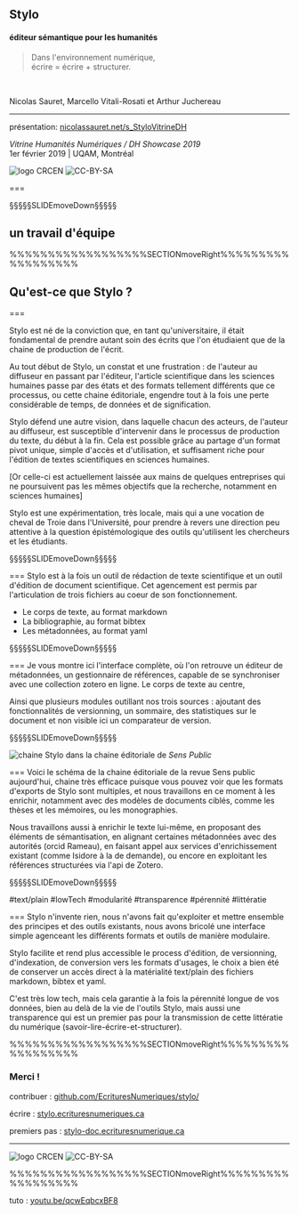 ## Stylo

#### éditeur sémantique pour les humanités


<!-- ##### remettre l'édition scientifique dans les mains de l'auteur -->

> Dans l'environnement numérique,  
> écrire = écrire + structurer.

&nbsp;

Nicolas Sauret, Marcello Vitali-Rosati et Arthur Juchereau
<!-- .element: style="font-size:1.8rem" -->

---

présentation: [nicolassauret.net/s_StyloVitrineDH](http://nicolassauret.net/s_StyloVitrineDH)

<!-- .element: style="font-size:1.5rem" -->

_Vitrine Humanités Numériques / DH Showcase 2019_  
1er février 2019 | UQAM, Montréal

<!-- .element: style="font-size:1.5rem" -->

![logo CRCEN](img/LogoENDT10-2016.png) <!-- .element: class="logo" style="width:20%; background-color:ghostwhite;padding: 4px" --> ![CC-BY-SA](http://i.creativecommons.org/l/by-sa/4.0/88x31.png)

===



§§§§§SLIDEmoveDown§§§§§
<!-- .slide: data-background-image="graphics/equipeecrinum.png" data-background-size="contain" -->
<!--  .slide: class="hover"-->

## un travail d'équipe <!-- .element: style="padding-top:0.8em" -->


%%%%%%%%%%%%%%%%%%SECTIONmoveRight%%%%%%%%%%%%%%%%%%
<!-- .slide: data-background-image="graphics/stylo_facebook.png" data-background-size="contain" data-transition="slide-out"-->
<!-- .slide: class="hover" -->

## Qu'est-ce que Stylo ? <!-- .element: style="padding-top:0.8em"  -->
===

Stylo est né de la conviction que, en tant qu'universitaire, il était fondamental de prendre autant soin des écrits que l'on étudiaient que de la chaine de production de l'écrit.

Au tout début de Stylo, un constat et une frustration : de l'auteur au diffuseur en passant par l'éditeur, l'article scientifique dans les sciences humaines passe par des états et des formats tellement différents que ce processus, ou cette chaine éditoriale, engendre tout à la fois une perte considérable de temps, de données et de signification.

Stylo défend une autre vision, dans laquelle chacun des acteurs, de l'auteur au diffuseur, est susceptible d'intervenir dans le processus de production du texte, du début à la fin. Cela est possible grâce au partage d'un format pivot unique, simple d'accès et d'utilisation, et suffisament riche pour l'édition de textes scientifiques en sciences humaines.

[Or celle-ci est actuellement laissée aux mains de quelques entreprises qui ne poursuivent pas les mêmes objectifs que la recherche, notamment en sciences humaines]

Stylo est une expérimentation, très locale, mais qui a une vocation de cheval de Troie dans l'Université, pour prendre à revers une direction peu attentive à la question épistémologique des outils qu'utilisent les chercheurs et les étudiants.


§§§§§SLIDEmoveDown§§§§§
<!-- .slide: data-background-image="graphics/stylo_3f_marqued.svg" data-background-size="contain" data-transition="fade-in slide-out"-->

===
Stylo est à la fois un outil de rédaction de texte scientifique et un outil d'édition de document scientifique. Cet agencement est permis par l'articulation de trois fichiers au coeur de son fonctionnement.

- Le corps de texte, au format markdown
- La bibliographie, au format bibtex
- Les métadonnées, au format yaml



§§§§§SLIDEmoveDown§§§§§
<!-- .slide: data-background-image="graphics/stylo_fullopen_marqued.png" data-background-size="contain" data-transition="slide-in"-->

===
Je vous montre ici l'interface complète, où l'on retrouve un éditeur de métadonnées, un gestionnaire de références, capable de se synchroniser avec une collection zotero en ligne. Le corps de texte au centre,

Ainsi que plusieurs modules outillant nos trois sources : ajoutant des fonctionnalités de versionning, un sommaire, des statistiques sur le document et non visible ici un comparateur de version.

§§§§§SLIDEmoveDown§§§§§
<!-- .slide: data-transition="fade-in"-->

![chaine](graphics/chaineSP_stylo_crihn.svg)
Stylo dans la chaine éditoriale de _Sens Public_  

<!-- .element: style="font-size:0.7em;" -->


===
Voici le schéma de la chaine éditoriale de la revue Sens public aujourd'hui, chaine très efficace puisque vous pouvez voir que les formats d'exports de Stylo sont multiples, et nous travaillons en ce moment à les enrichir, notamment avec des modèles de documents ciblés, comme les thèses et les mémoires, ou les monographies.

Nous travaillons aussi à enrichir le texte lui-même, en proposant des éléments de sémantisation, en alignant certaines métadonnées avec des autorités (orcid Rameau), en faisant appel aux services d'enrichissement existant (comme Isidore à la de demande), ou encore en exploitant les références structurées via l'api de Zotero.

§§§§§SLIDEmoveDown§§§§§

#text/plain #lowTech #modularité #transparence #pérennité #littératie <!-- .element: style="font-size:3.2rem;" -->

===
Stylo n'invente rien, nous n'avons fait qu'exploiter et mettre ensemble des principes et des outils existants, nous avons bricolé une interface simple agenceant les différents formats et outils de manière modulaire.

Stylo facilite et rend plus accessible le process d'édition, de versionning, d'indexation, de conversion vers les formats d'usages, le choix a bien été de conserver un accès direct à la matérialité text/plain des fichiers markdown, bibtex et yaml.

C'est très low tech, mais cela garantie à la fois la pérennité longue de vos données, bien au delà de la vie de l'outils Stylo, mais aussi une transparence qui est un premier pas pour la transmission de cette littératie du numérique (savoir-lire-écrire-et-structurer).


%%%%%%%%%%%%%%%%%%SECTIONmoveRight%%%%%%%%%%%%%%%%%%
### Merci !


<i class="fa fa-arrow-right"></i> contribuer : [github.com/EcrituresNumeriques/stylo/](https://github.com/EcrituresNumeriques/stylo/)

<!-- .element: style="font-size:0.7em;" -->

<i class="fa fa-arrow-right"></i> écrire : [stylo.ecrituresnumeriques.ca](http://stylo.ecrituresnumeriques.ca/)

<!-- .element: style="font-size:0.7em;" -->

<i class="fa fa-arrow-right"></i> premiers pas : [stylo-doc.ecrituresnumerique.ca](http://stylo-doc.ecrituresnumerique.ca)

<!-- .element: style="font-size:0.7em;" -->


---
![logo CRCEN](img/LogoENDT10-2016.png) <!-- .element: class="logo" style="width:25%; background-color:ghostwhite;padding: 7px" -->
![CC-BY-SA](http://i.creativecommons.org/l/by-sa/4.0/88x31.png)

%%%%%%%%%%%%%%%%%%SECTIONmoveRight%%%%%%%%%%%%%%%%%%

<i class="fa fa-arrow-right"></i> tuto : [youtu.be/qcwEqbcxBF8](https://www.youtube.com/watch?v=qcwEqbcxBF8)
